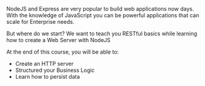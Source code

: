 NodeJS and Express are very popular to build web applications now days.
With the knowledge of JavaScript you can be powerful applications that can scale for Enterprise needs.

But where do we start?
We want to teach you RESTful basics while learning how to create a Web Server with NodeJS

At the end of this course, you will be able to:

 - Create an HTTP server
 - Structured your Business Logic
 - Learn how to persist data
